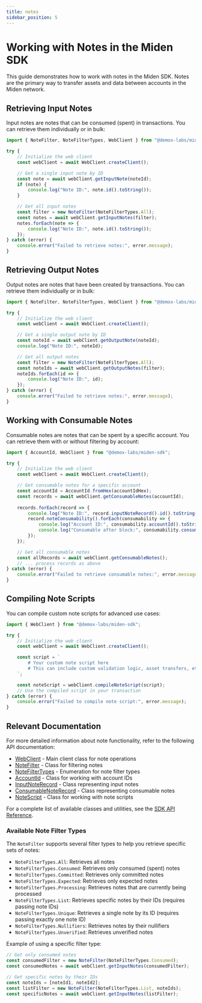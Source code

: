 ```yaml
---
title: notes
sidebar_position: 5
---
```


# Working with Notes in the Miden SDK

This guide demonstrates how to work with notes in the Miden SDK. Notes are the primary way to transfer assets and data between accounts in the Miden network.

## Retrieving Input Notes

Input notes are notes that can be consumed (spent) in transactions. You can retrieve them individually or in bulk:

```typescript
import { NoteFilter, NoteFilterTypes, WebClient } from "@demox-labs/miden-sdk";

try {
    // Initialize the web client
    const webClient = await WebClient.createClient();

    // Get a single input note by ID
    const note = await webClient.getInputNote(noteId);
    if (note) {
        console.log("Note ID:", note.id().toString());
    }

    // Get all input notes
    const filter = new NoteFilter(NoteFilterTypes.All);
    const notes = await webClient.getInputNotes(filter);
    notes.forEach(note => {
        console.log("Note ID:", note.id().toString());
    });
} catch (error) {
    console.error("Failed to retrieve notes:", error.message);
}
```

## Retrieving Output Notes

Output notes are notes that have been created by transactions. You can retrieve them individually or in bulk:

```typescript
import { NoteFilter, NoteFilterTypes, WebClient } from "@demox-labs/miden-sdk";

try {
    // Initialize the web client
    const webClient = await WebClient.createClient();

    // Get a single output note by ID
    const noteId = await webClient.getOutputNote(noteId);
    console.log("Note ID:", noteId);

    // Get all output notes
    const filter = new NoteFilter(NoteFilterTypes.All);
    const noteIds = await webClient.getOutputNotes(filter);
    noteIds.forEach(id => {
        console.log("Note ID:", id);
    });
} catch (error) {
    console.error("Failed to retrieve notes:", error.message);
}
```

## Working with Consumable Notes

Consumable notes are notes that can be spent by a specific account. You can retrieve them with or without filtering by account:

```typescript
import { AccountId, WebClient } from "@demox-labs/miden-sdk";

try {
    // Initialize the web client
    const webClient = await WebClient.createClient();

    // Get consumable notes for a specific account
    const accountId = AccountId.fromHex(accountIdHex);
    const records = await webClient.getConsumableNotes(accountId);
    
    records.forEach(record => {
        console.log("Note ID:", record.inputNoteRecord().id().toString());
        record.noteConsumability().forEach(consumability => {
            console.log("Account ID:", consumability.accountId().toString());
            console.log("Consumable after block:", consumability.consumableAfterBlock());
        });
    });

    // Get all consumable notes
    const allRecords = await webClient.getConsumableNotes();
    // ... process records as above
} catch (error) {
    console.error("Failed to retrieve consumable notes:", error.message);
}
```

## Compiling Note Scripts

You can compile custom note scripts for advanced use cases:

```typescript
import { WebClient } from "@demox-labs/miden-sdk";

try {
    // Initialize the web client
    const webClient = await WebClient.createClient();

    const script = `
        # Your custom note script here
        # This can include custom validation logic, asset transfers, etc.
    `;

    const noteScript = webClient.compileNoteScript(script);
    // Use the compiled script in your transaction
} catch (error) {
    console.error("Failed to compile note script:", error.message);
}
```

## Relevant Documentation

For more detailed information about note functionality, refer to the following API documentation:

- [WebClient](https://github.com/0xMiden/miden-client/docs/typedoc/web-client/classes/WebClient.md) - Main client class for note operations
- [NoteFilter](https://github.com/0xMiden/miden-client/docs/typedoc/web-client/classes/NoteFilter.md) - Class for filtering notes
- [NoteFilterTypes](https://github.com/0xMiden/miden-client/docs/typedoc/web-client/enumerations/NoteFilterTypes.md) - Enumeration for note filter types
- [AccountId](https://github.com/0xMiden/miden-client/docs/typedoc/web-client/classes/AccountId.md) - Class for working with account IDs
- [InputNoteRecord](https://github.com/0xMiden/miden-client/docs/typedoc/web-client/classes/InputNoteRecord.md) - Class representing input notes
- [ConsumableNoteRecord](https://github.com/0xMiden/miden-client/docs/typedoc/web-client/classes/ConsumableNoteRecord.md) - Class representing consumable notes
- [NoteScript](https://github.com/0xMiden/miden-client/docs/typedoc/web-client/classes/NoteScript.md) - Class for working with note scripts

For a complete list of available classes and utilities, see the [SDK API Reference](https://github.com/0xMiden/miden-client/docs/typedoc/web-client/README.md).

### Available Note Filter Types

The `NoteFilter` supports several filter types to help you retrieve specific sets of notes:

- `NoteFilterTypes.All`: Retrieves all notes
- `NoteFilterTypes.Consumed`: Retrieves only consumed (spent) notes
- `NoteFilterTypes.Committed`: Retrieves only committed notes
- `NoteFilterTypes.Expected`: Retrieves only expected notes
- `NoteFilterTypes.Processing`: Retrieves notes that are currently being processed
- `NoteFilterTypes.List`: Retrieves specific notes by their IDs (requires passing note IDs)
- `NoteFilterTypes.Unique`: Retrieves a single note by its ID (requires passing exactly one note ID)
- `NoteFilterTypes.Nullifiers`: Retrieves notes by their nullifiers
- `NoteFilterTypes.Unverified`: Retrieves unverified notes

Example of using a specific filter type:

```typescript
// Get only consumed notes
const consumedFilter = new NoteFilter(NoteFilterTypes.Consumed);
const consumedNotes = await webClient.getInputNotes(consumedFilter);

// Get specific notes by their IDs
const noteIds = [noteId1, noteId2];
const listFilter = new NoteFilter(NoteFilterTypes.List, noteIds);
const specificNotes = await webClient.getInputNotes(listFilter);
``` 